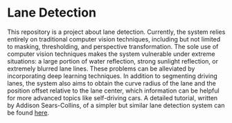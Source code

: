 # Lane Detection

This repository is a project about lane detection. Currently, the system relies entirely on traditional
computer vision techniques, including but not limited to masking, thresholding, and perspective transformation. The 
sole use of computer vision techniques makes the system vulnerable under extreme situations: a large portion of water
reflection, strong sunlight reflection, or extremely blurred lane lines. These problems can be alleviated by incorporating
deep learning techniques. In addition to segmenting driving lanes, the system also aims to obtain
the curve radius of the lane and the position offset relative to the lane center, which information 
can be helpful for more advanced topics like self-driving cars. A detailed tutorial, written by Addison Sears-Collins,
of a simpler but similar lane detection system can be found [here](https://automaticaddison.com/the-ultimate-guide-to-real-time-lane-detection-using-opencv/).
